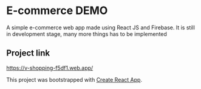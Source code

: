 # E-commerce DEMO 
A simple e-commerce web app made using React JS and Firebase. It is still in development stage, many more things has to be implemented


## Project link
https://v-shopping-f5df1.web.app/

This project was bootstrapped with [Create React App](https://github.com/facebook/create-react-app).

